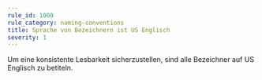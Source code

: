 ```yaml
---
rule_id: 1000
rule_category: naming-conventions
title: Sprache von Bezeichnern ist US Englisch
severity: 1
---
```

Um eine konsistente Lesbarkeit sicherzustellen, sind alle Bezeichner auf US Englisch zu betiteln.
